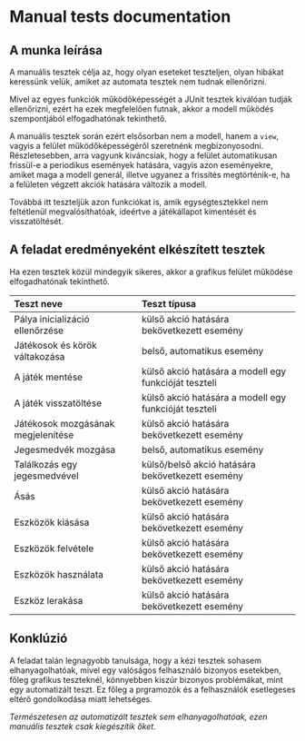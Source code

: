 # Manual tests documentation

## __A munka leírása__

A manuális tesztek célja az, hogy olyan eseteket teszteljen, olyan hibákat keressünk velük, amiket az automata tesztek nem tudnak ellenőrizni.

Mivel az egyes funkciók működőképességét a JUnit tesztek kiválóan tudják ellenőrizni, ezért ha ezek megfelelően futnak, akkor a modell működés szempontjából elfogadhatónak tekinthető.

A manuális tesztek során ezért elsősorban nem a modell, hanem a `view`, vagyis a felület működőképességéről szeretnénk megbizonyosodni. Részletesebben, arra vagyunk kiváncsiak, hogy a felület automatikusan frissül-e a periodikus események hatására, vagyis azon eseményekre, amiket maga a modell generál, illetve ugyanez a frissítés megtörténik-e, ha a felületen végzett akciók hatására változik a modell.

Továbbá itt teszteljük azon funkciókat is, amik egységtesztekkel nem feltétlenül megvalósíthatóak, ideértve a játékállapot kimentését és visszatöltését.


## __A feladat eredményeként elkészített tesztek__

Ha ezen tesztek közül mindegyik sikeres, akkor a grafikus felület működése elfogadhatónak tekinthető.

| Teszt neve        | Teszt típusa           |
| :------------- |:-------------|
| Pálya inicializáció ellenőrzése     | külső akció hatására bekövetkezett esemény |
| Játékosok és körök váltakozása        | belső, automatikus esemény    |
| A játék mentése | külső akció hatására a modell egy funkcióját teszteli     |
| A játék visszatöltése| külső akció hatására a modell egy funkcióját teszteli     |
| Játékosok mozgásának megjelenítése | külső akció hatására bekövetkezett esemény     |
| Jegesmedvék mozgása | belső, automatikus esemény     |
| Találkozás egy jegesmedvével | külső/belső akció hatására bekövetkezett esemény     |
| Ásás | külső akció hatására bekövetkezett esemény     |
| Eszközök kiásása | külső akció hatására bekövetkezett esemény     |
| Eszközök felvétele | külső akció hatására bekövetkezett esemény     |
| Eszközök használata | külső akció hatására bekövetkezett esemény     |
| Eszköz lerakása | külső akció hatására bekövetkezett esemény     |


## __Konklúzió__

A feladat talán legnagyobb tanulsága, hogy a kézi tesztek sohasem elhanyagolhatóak, mivel egy valóságos felhasználó bizonyos esetekben, főleg grafikus teszteknél, könnyebben kiszúr bizonyos problémákat, mint egy automatizált teszt. Ez főleg a prgramozók és a felhasználók esetlegeses eltérő gondolkodása miatt lehetséges.

_Természetesen az automatizált tesztek sem elhanyagolhatóak, ezen manuális tesztek csak kiegészítik őket._